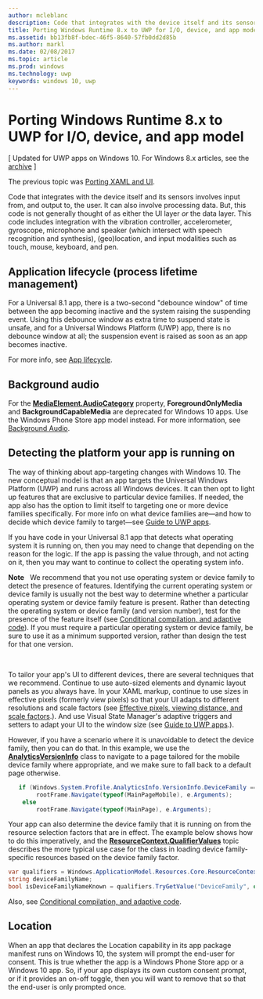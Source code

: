 ---author: mcleblancdescription: Code that integrates with the device itself and its sensors involves input from, and output to, the user.title: Porting Windows Runtime 8.x to UWP for I/O, device, and app model'ms.assetid: bb13fb8f-bdec-46f5-8640-57fb0dd2d85bms.author: marklms.date: 02/08/2017ms.topic: articlems.prod: windowsms.technology: uwpkeywords: windows 10, uwp---# Porting Windows Runtime 8.x to UWP for I/O, device, and app model\[ Updated for UWP apps on Windows 10. For Windows 8.x articles, see the [archive](http://go.microsoft.com/fwlink/p/?linkid=619132) \]The previous topic was [Porting XAML and UI](w8x-to-uwp-porting-xaml-and-ui.md).Code that integrates with the device itself and its sensors involves input from, and output to, the user. It can also involve processing data. But, this code is not generally thought of as either the UI layer *or* the data layer. This code includes integration with the vibration controller, accelerometer, gyroscope, microphone and speaker (which intersect with speech recognition and synthesis), (geo)location, and input modalities such as touch, mouse, keyboard, and pen.## Application lifecycle (process lifetime management)For a Universal 8.1 app, there is a two-second "debounce window" of time between the app becoming inactive and the system raising the suspending event. Using this debounce window as extra time to suspend state is unsafe, and for a Universal Windows Platform (UWP) app, there is no debounce window at all; the suspension event is raised as soon as an app becomes inactive.For more info, see [App lifecycle](https://msdn.microsoft.com/library/windows/apps/mt243287).## Background audioFor the [**MediaElement.AudioCategory**](https://msdn.microsoft.com/library/windows/apps/br227352) property, **ForegroundOnlyMedia** and **BackgroundCapableMedia** are deprecated for Windows 10 apps. Use the Windows Phone Store app model instead. For more information, see [Background Audio](https://msdn.microsoft.com/library/windows/apps/mt282140).## Detecting the platform your app is running onThe way of thinking about app-targeting changes with Windows 10. The new conceptual model is that an app targets the Universal Windows Platform (UWP) and runs across all Windows devices. It can then opt to light up features that are exclusive to particular device families. If needed, the app also has the option to limit itself to targeting one or more device families specifically. For more info on what device families are—and how to decide which device family to target—see [Guide to UWP apps](https://msdn.microsoft.com/library/windows/apps/dn894631).If you have code in your Universal 8.1 app that detects what operating system it is running on, then you may need to change that depending on the reason for the logic. If the app is passing the value through, and not acting on it, then you may want to continue to collect the operating system info.**Note**   We recommend that you not use operating system or device family to detect the presence of features. Identifying the current operating system or device family is usually not the best way to determine whether a particular operating system or device family feature is present. Rather than detecting the operating system or device family (and version number), test for the presence of the feature itself (see [Conditional compilation, and adaptive code](w8x-to-uwp-porting-to-a-uwp-project.md)). If you must require a particular operating system or device family, be sure to use it as a minimum supported version, rather than design the test for that one version. To tailor your app's UI to different devices, there are several techniques that we recommend. Continue to use auto-sized elements and dynamic layout panels as you always have. In your XAML markup, continue to use sizes in effective pixels (formerly view pixels) so that your UI adapts to different resolutions and scale factors (see [Effective pixels, viewing distance, and scale factors](w8x-to-uwp-porting-xaml-and-ui.md).). And use Visual State Manager's adaptive triggers and setters to adapt your UI to the window size (see [Guide to UWP apps](https://msdn.microsoft.com/library/windows/apps/dn894631).).However, if you have a scenario where it is unavoidable to detect the device family, then you can do that. In this example, we use the [**AnalyticsVersionInfo**](https://msdn.microsoft.com/library/windows/apps/dn960165) class to navigate to a page tailored for the mobile device family where appropriate, and we make sure to fall back to a default page otherwise.```csharp   if (Windows.System.Profile.AnalyticsInfo.VersionInfo.DeviceFamily == "Windows.Mobile")        rootFrame.Navigate(typeof(MainPageMobile), e.Arguments);    else        rootFrame.Navigate(typeof(MainPage), e.Arguments);```Your app can also determine the device family that it is running on from the resource selection factors that are in effect. The example below shows how to do this imperatively, and the [**ResourceContext.QualifierValues**](https://msdn.microsoft.com/library/windows/apps/br206071) topic describes the more typical use case for the class in loading device family-specific resources based on the device family factor.```csharpvar qualifiers = Windows.ApplicationModel.Resources.Core.ResourceContext.GetForCurrentView().QualifierValues;string deviceFamilyName;bool isDeviceFamilyNameKnown = qualifiers.TryGetValue("DeviceFamily", out deviceFamilyName);```Also, see [Conditional compilation, and adaptive code](w8x-to-uwp-porting-to-a-uwp-project.md).## LocationWhen an app that declares the Location capability in its app package manifest runs on Windows 10, the system will prompt the end-user for consent. This is true whether the app is a Windows Phone Store app or a Windows 10 app. So, if your app displays its own custom consent prompt, or if it provides an on-off toggle, then you will want to remove that so that the end-user is only prompted once.  